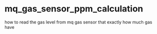 # mq_gas_sensor_ppm_calculation
how to read the gas level from mq gas sensor that exactly how much gas have  
